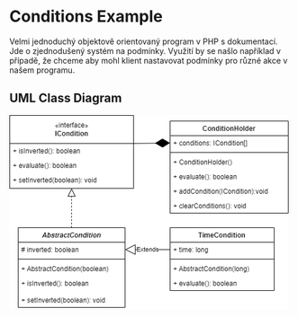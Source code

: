 # Conditions Example

Velmi jednoduchý objektově orientovaný program v PHP s dokumentací.
Jde o zjednodušený systém na podmínky. Využití by se našlo například v případě, že chceme aby mohl klient nastavovat podmínky pro různé akce v našem programu.

## UML Class Diagram

![Diagram](/conditions-example/conditions-example-diagram.png?raw=true)